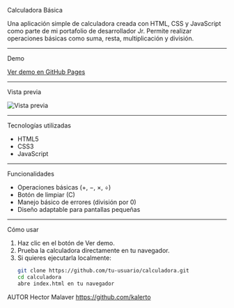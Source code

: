   Calculadora Básica

Una aplicación simple de calculadora creada con HTML, CSS y JavaScript como parte de mi portafolio de desarrollador Jr. Permite realizar operaciones básicas como suma, resta, multiplicación y división.

---

 Demo

 [Ver demo en GitHub Pages](https://tu-usuario.github.io/portafolio/calculadora/)

---

 Vista previa

![Vista previa](https://via.placeholder.com/600x300?text=Captura+Calculadora)

---

 Tecnologías utilizadas

- HTML5
- CSS3
- JavaScript

---

 Funcionalidades

- Operaciones básicas (+, −, ×, ÷)
- Botón de limpiar (C)
- Manejo básico de errores (división por 0)
- Diseño adaptable para pantallas pequeñas

---

 Cómo usar

1. Haz clic en el botón de Ver demo.
2. Prueba la calculadora directamente en tu navegador.
3. Si quieres ejecutarla localmente:
   ```bash
   git clone https://github.com/tu-usuario/calculadora.git
   cd calculadora
   abre index.html en tu navegador


 AUTOR Hector Malaver  https://github.com/kalerto